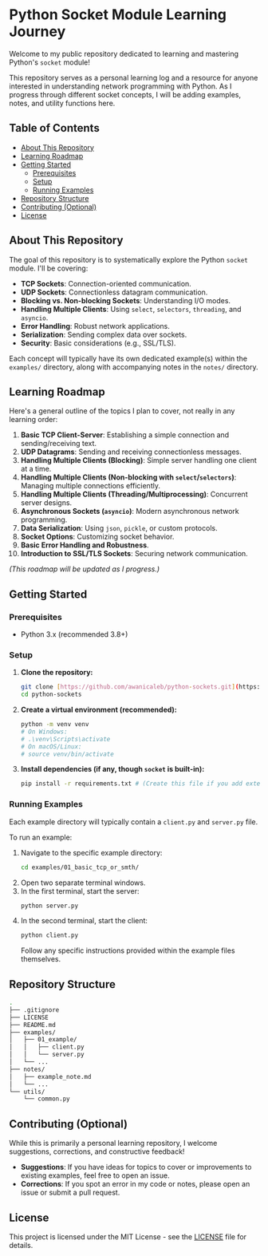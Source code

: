 # Python Socket Module Learning Journey

Welcome to my public repository dedicated to learning and mastering Python's `socket` module!

This repository serves as a personal learning log and a resource for anyone interested in understanding network programming with Python. As I progress through different socket concepts, I will be adding examples, notes, and utility functions here.

## Table of Contents

* [About This Repository](#about-this-repository)
* [Learning Roadmap](#learning-roadmap)
* [Getting Started](#getting-started)
    * [Prerequisites](#prerequisites)
    * [Setup](#setup)
    * [Running Examples](#running-examples)
* [Repository Structure](#repository-structure)
* [Contributing (Optional)](#contributing-optional)
* [License](#license)

## About This Repository

The goal of this repository is to systematically explore the Python `socket` module. I'll be covering:

* **TCP Sockets**: Connection-oriented communication.
* **UDP Sockets**: Connectionless datagram communication.
* **Blocking vs. Non-blocking Sockets**: Understanding I/O modes.
* **Handling Multiple Clients**: Using `select`, `selectors`, `threading`, and `asyncio`.
* **Error Handling**: Robust network applications.
* **Serialization**: Sending complex data over sockets.
* **Security**: Basic considerations (e.g., SSL/TLS).

Each concept will typically have its own dedicated example(s) within the `examples/` directory, along with accompanying notes in the `notes/` directory.

## Learning Roadmap

Here's a general outline of the topics I plan to cover, not really in any learning order:

1.  **Basic TCP Client-Server**: Establishing a simple connection and sending/receiving text.
2.  **UDP Datagrams**: Sending and receiving connectionless messages.
3.  **Handling Multiple Clients (Blocking)**: Simple server handling one client at a time.
4.  **Handling Multiple Clients (Non-blocking with `select`/`selectors`)**: Managing multiple connections efficiently.
5.  **Handling Multiple Clients (Threading/Multiprocessing)**: Concurrent server designs.
6.  **Asynchronous Sockets (`asyncio`)**: Modern asynchronous network programming.
7.  **Data Serialization**: Using `json`, `pickle`, or custom protocols.
8.  **Socket Options**: Customizing socket behavior.
9.  **Basic Error Handling and Robustness**.
10. **Introduction to SSL/TLS Sockets**: Securing network communication.

*(This roadmap will be updated as I progress.)*

## Getting Started

### Prerequisites

* Python 3.x (recommended 3.8+)

### Setup

1.  **Clone the repository:**
    ```bash
    git clone [https://github.com/awanicaleb/python-sockets.git](https://github.com/awanicaleb/python-sockets.git)
    cd python-sockets
    ```
2.  **Create a virtual environment (recommended):**
    ```bash
    python -m venv venv
    # On Windows:
    # .\venv\Scripts\activate
    # On macOS/Linux:
    # source venv/bin/activate
    ```
3.  **Install dependencies (if any, though `socket` is built-in):**
    ```bash
    pip install -r requirements.txt # (Create this file if you add external libraries later)
    ```

### Running Examples

Each example directory will typically contain a `client.py` and `server.py` file.

To run an example:

1.  Navigate to the specific example directory:
    ```bash
    cd examples/01_basic_tcp_or_smth/
    ```
2.  Open two separate terminal windows.
3.  In the first terminal, start the server:
    ```bash
    python server.py
    ```
4.  In the second terminal, start the client:
    ```bash
    python client.py
    ```
    Follow any specific instructions provided within the example files themselves.

## Repository Structure
```bash
.
├── .gitignore
├── LICENSE
├── README.md
├── examples/
│   ├── 01_example/
│   │   ├── client.py
│   │   └── server.py
│   └── ...
├── notes/
│   ├── example_note.md
│   └── ...
└── utils/
    └── common.py
```

## Contributing (Optional)

While this is primarily a personal learning repository, I welcome suggestions, corrections, and constructive feedback!

* **Suggestions**: If you have ideas for topics to cover or improvements to existing examples, feel free to open an issue.
* **Corrections**: If you spot an error in my code or notes, please open an issue or submit a pull request.

## License

This project is licensed under the MIT License - see the [LICENSE](LICENSE) file for details.
